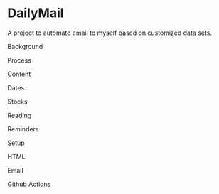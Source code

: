 # DailyMail
A project to automate email to myself based on customized data sets.

Background

Process


Content


Dates

Stocks

Reading

Reminders


Setup

HTML

Email

Github Actions





